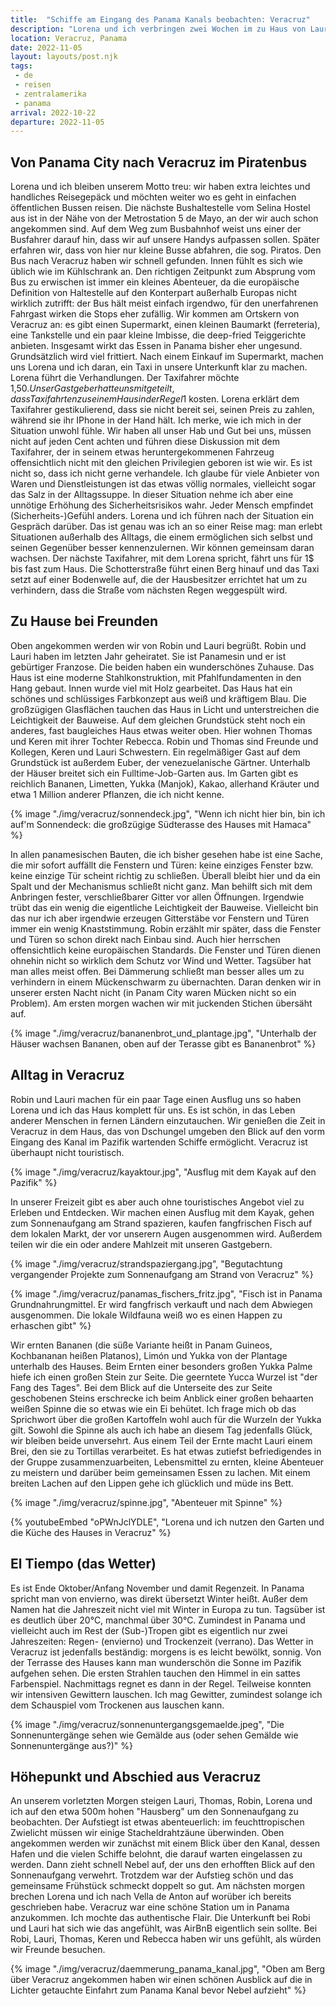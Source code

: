 ```yaml
---
title:  "Schiffe am Eingang des Panama Kanals beobachten: Veracruz"
description: "Lorena und ich verbringen zwei Wochen im zu Haus von Lauri und Robin"
location: Veracruz, Panama
date: 2022-11-05
layout: layouts/post.njk
tags: 
 - de 
 - reisen 
 - zentralamerika 
 - panama
arrival: 2022-10-22
departure: 2022-11-05
---
```

## Von Panama City nach Veracruz im Piratenbus

Lorena und ich bleiben unserem Motto treu: wir haben extra leichtes und handliches Reisegepäck und möchten weiter wo es geht in einfachen öffentlichen Bussen reisen. Die nächste Bushaltestelle vom Selina Hostel aus ist in der Nähe von der Metrostation 5 de Mayo, an der wir auch schon angekommen sind. Auf dem Weg zum Busbahnhof weist uns einer der Busfahrer darauf hin, dass wir auf unsere Handys aufpassen sollen. Später erfahren wir, dass von hier nur kleine Busse abfahren, die sog. Piratos. Den Bus nach Veracruz haben wir schnell gefunden. Innen fühlt es sich wie üblich wie im Kühlschrank an.
Den richtigen Zeitpunkt zum Absprung vom Bus zu erwischen ist immer ein kleines Abenteuer, da die europäische Definition von Haltestelle auf den Konterpart außerhalb Europas nicht wirklich zutrifft: der Bus hält meist einfach irgendwo, für den unerfahrenen Fahrgast wirken die Stops eher zufällig.
Wir kommen am Ortskern von Veracruz an: es gibt einen Supermarkt, einen kleinen Baumarkt (ferreteria), eine Tankstelle und ein paar kleine Imbisse, die deep-fried Teiggerichte anbieten. Insgesamt wirkt das Essen in Panama bisher eher ungesund. Grundsätzlich wird viel frittiert. Nach einem Einkauf im Supermarkt, machen uns Lorena und ich daran, ein Taxi in unsere Unterkunft klar zu machen. Lorena führt die Verhandlungen. Der Taxifahrer möchte 1,50$. Unser Gastgeber hatte uns mitgeteilt, dass Taxifahrten zu seinem Haus in der Regel 1$ kosten. Lorena erklärt dem Taxifahrer gestikulierend, dass sie nicht bereit sei, seinen Preis zu zahlen, während sie ihr IPhone in der Hand hält. Ich merke, wie ich mich in der Situation unwohl fühle. Wir haben all unser Hab und Gut bei uns, müssen nicht auf jeden Cent achten und führen diese Diskussion mit dem Taxifahrer, der in seinem etwas heruntergekommenen Fahrzeug offensichtlich nicht mit den gleichen Privilegien geboren ist wie wir. Es ist nicht so, dass ich nicht gerne verhandele. Ich glaube für viele Anbieter von Waren und Dienstleistungen ist das etwas völlig normales, vielleicht sogar das Salz in der Alltagssuppe. In dieser Situation nehme ich aber eine unnötige Erhöhung des Sicherheitsrisikos wahr. Jeder Mensch empfindet (Sicherheits-)Gefühl anders. Lorena und ich führen nach der Situation ein Gespräch darüber. Das ist genau was ich an so einer Reise mag: man erlebt Situationen außerhalb des Alltags, die einem ermöglichen sich selbst und seinen Gegenüber besser kennenzulernen. Wir können gemeinsam daran wachsen. Der nächste Taxifahrer, mit dem Lorena spricht, fährt uns für 1$ bis fast zum Haus. Die Schotterstraße führt einen Berg hinauf und das Taxi setzt auf einer Bodenwelle auf, die der Hausbesitzer errichtet hat um zu verhindern, dass die Straße vom nächsten Regen weggespült wird. 

## Zu Hause bei Freunden

Oben angekommen werden wir von Robin und Lauri begrüßt. Robin und Lauri haben im letzten Jahr geheiratet. Sie ist Panamesin und er ist gebürtiger Franzose. Die beiden haben ein wunderschönes Zuhause. Das Haus ist eine moderne Stahlkonstruktion, mit Pfahlfundamenten in den Hang gebaut. Innen wurde viel mit Holz gearbeitet. Das Haus hat ein schönes und schlüssiges Farbkonzept aus weiß und kräftigem Blau. Die großzügigen Glasflächen tauchen das Haus in Licht und unterstreichen die Leichtigkeit der Bauweise. Auf dem gleichen Grundstück steht noch ein anderes, fast baugleiches Haus etwas weiter oben. Hier wohnen Thomas und Keren mit ihrer Tochter Rebecca. Robin und Thomas sind Freunde und Kollegen, Keren und Lauri Schwestern. Ein regelmäßiger Gast auf dem Grundstück ist außerdem Euber, der venezuelanische Gärtner. Unterhalb der Häuser breitet sich ein Fulltime-Job-Garten aus. Im Garten gibt es reichlich Bananen, Limetten, Yukka (Manjok), Kakao, allerhand Kräuter und etwa 1 Million anderer Pflanzen, die ich nicht kenne.

{% image "./img/veracruz/sonnendeck.jpg", "Wenn ich nicht hier bin, bin ich auf'm Sonnendeck: die großzügige Südterasse des Hauses mit Hamaca" %}

In allen panamesischen Bauten, die ich bisher gesehen habe ist eine Sache, die mir sofort auffällt die Fenstern und Türen: keine einziges Fenster bzw. keine einzige Tür scheint richtig zu schließen. Überall bleibt hier und da ein Spalt und der Mechanismus schließt nicht ganz. Man behilft sich mit dem Anbringen fester, verschließbarer Gitter vor allen Öffnungen. Irgendwie trübt das ein wenig die eigentliche Leichtigkeit der Bauweise. Vielleicht bin das nur ich aber irgendwie erzeugen Gitterstäbe vor Fenstern und Türen immer ein wenig Knaststimmung. Robin erzählt mir später, dass die Fenster und Türen so schon direkt nach Einbau sind. Auch hier herrschen offensichtlich keine europäischen Standards. Die Fenster und Türen dienen ohnehin nicht so wirklich dem Schutz vor Wind und Wetter. Tagsüber hat man alles meist offen. Bei Dämmerung schließt man besser alles um zu verhindern in einem Mückenschwarm zu übernachten. Daran denken wir in unserer ersten Nacht nicht (in Panam City waren Mücken nicht so ein Problem). Am ersten morgen wachen wir mit juckenden Stichen übersäht auf.

{% image "./img/veracruz/bananenbrot_und_plantage.jpg", "Unterhalb der Häuser wachsen Bananen, oben auf der Terasse gibt es Bananenbrot" %}

## Alltag in Veracruz

Robin und Lauri machen für ein paar Tage einen Ausflug uns so haben Lorena und ich das Haus komplett für uns. Es ist schön, in das Leben anderer Menschen in fernen Ländern einzutauchen. Wir genießen die Zeit in Veracruz in dem Haus, das von Dschungel umgeben den Blick auf den vorm Eingang des Kanal im Pazifik wartenden Schiffe ermöglicht. Veracruz ist überhaupt nicht touristisch.

{% image "./img/veracruz/kayaktour.jpg", "Ausflug mit dem Kayak auf den Pazifik" %}

In unserer Freizeit gibt es aber auch ohne touristisches Angebot viel zu Erleben und Entdecken. Wir machen einen Ausflug mit dem Kayak, gehen zum Sonnenaufgang am Strand spazieren, kaufen fangfrischen Fisch auf dem lokalen Markt, der vor unserern Augen ausgenommen wird. Außerdem teilen wir die ein oder andere Mahlzeit mit unseren Gastgebern.

{% image "./img/veracruz/strandspaziergang.jpg", "Begutachtung vergangender Projekte zum Sonnenaufgang am Strand von Veracruz" %}

{% image "./img/veracruz/panamas_fischers_fritz.jpg", "Fisch ist in Panama Grundnahrungmittel. Er wird fangfrisch verkauft und nach dem Abwiegen ausgenommen. Die lokale Wildfauna weiß wo es einen Happen zu erhaschen gibt" %}

 Wir ernten Bananen (die süße Variante heißt in Panam Guineos, Kochbananan heißen Platanos), Limón und Yukka von der Plantage unterhalb des Hauses. Beim Ernten einer besonders großen Yukka Palme hiefe ich einen großen Stein zur Seite. Die geerntete Yucca Wurzel ist "der Fang des Tages". Bei dem Blick auf die Unterseite des zur Seite geschobenen Steins erschrecke ich beim Anblick einer großen behaarten weißen Spinne die so etwas wie ein Ei behütet. Ich frage mich ob das Sprichwort über die großen Kartoffeln wohl auch für die Wurzeln der Yukka gilt. Sowohl die Spinne als auch ich habe an diesem Tag jedenfalls Glück, wir bleiben beide unversehrt. Aus einem Teil der Ernte macht Lauri einem Brei, den sie zu Tortillas verarbeitet. Es hat etwas zutiefst befriedigendes in der Gruppe zusammenzuarbeiten, Lebensmittel zu ernten, kleine Abenteuer zu meistern und darüber beim gemeinsamen Essen zu lachen. Mit einem breiten Lachen auf den Lippen gehe ich glücklich und müde ins Bett.

{% image "./img/veracruz/spinne.jpg", "Abenteuer mit Spinne" %}

{% youtubeEmbed "oPWnJclYDLE", "Lorena und ich nutzen den Garten und die Küche des Hauses in Veracruz" %}

## El Tiempo (das Wetter)

Es ist Ende Oktober/Anfang November und damit Regenzeit. In Panama spricht man von envierno, was direkt übersetzt Winter heißt. Außer dem Namen hat die Jahreszeit nicht viel mit Winter in Europa zu tun. Tagsüber ist es deutlich über 20°C, manchmal über 30°C. Zumindest in Panama und vielleicht auch im Rest der (Sub-)Tropen gibt es eigentlich nur zwei Jahreszeiten: Regen- (envierno) und Trockenzeit (verrano). Das Wetter in Veracruz ist jedenfalls beständig: morgens is es leicht bewölkt, sonnig. Von der Terrasse des Hauses kann man wunderschön die Sonne im Pazifik aufgehen sehen. Die ersten Strahlen tauchen den Himmel in ein sattes Farbenspiel. Nachmittags regnet es dann in der Regel. Teilweise konnten wir intensiven Gewittern lauschen. Ich mag Gewitter, zumindest solange ich dem Schauspiel vom Trockenen aus lauschen kann.

{% image "./img/veracruz/sonnenuntergangsgemaelde.jpeg", "Die Sonnenuntergänge sehen wie Gemälde aus (oder sehen Gemälde wie Sonnenuntergänge aus?)" %}

## Höhepunkt und Abschied aus Veracruz

An unserem vorletzten Morgen steigen Lauri, Thomas, Robin, Lorena und ich auf den etwa 500m hohen "Hausberg" um den Sonnenaufgang zu beobachten. Der Aufstiegt ist etwas abenteuerlich: im feuchttropischen Zwielicht müssen wir einige Stacheldrahtzäune überwinden. Oben angekommen werden wir zunächst mit einem Blick über den Kanal, dessen Hafen und die vielen Schiffe belohnt, die darauf warten eingelassen zu werden. Dann zieht schnell Nebel auf, der uns den erhofften Blick auf den Sonnenaufgang verwehrt. Trotzdem war der Aufstieg schön und das gemeinsame Frühstück schmeckt doppelt so gut.
Am nächsten morgen brechen Lorena und ich nach Vella de Anton auf worüber ich bereits geschrieben habe. Veracruz war eine schöne Station um in Panama anzukommen. Ich mochte das authentische Flair. Die Unterkunft bei Robi  und Lauri hat sich wie das angefühlt, was AirBnB eigentlich sein sollte. Bei Robi, Lauri, Thomas, Keren und  Rebecca haben wir uns gefühlt, als würden wir Freunde besuchen.

{% image "./img/veracruz/daemmerung_panama_kanal.jpg", "Oben am Berg über Veracruz angekommen haben wir einen schönen Ausblick auf die in Lichter getauchte Einfahrt zum Panama Kanal bevor Nebel aufzieht" %}
